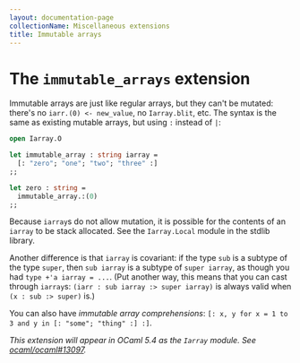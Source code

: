 ```yaml
---
layout: documentation-page
collectionName: Miscellaneous extensions
title: Immutable arrays
---
```


# The `immutable_arrays` extension

Immutable arrays are just like regular arrays, but they can't be
mutated: there's no `iarr.(0) <- new_value`, no `Iarray.blit`, etc.
The syntax is the same as existing mutable arrays, but using `:` instead
of `|`:

```ocaml
open Iarray.O

let immutable_array : string iarray =
  [: "zero"; "one"; "two"; "three" :]
;;

let zero : string =
  immutable_array.:(0)
;;
```

Because `iarray`s do not allow mutation, it is possible for the contents of an
`iarray` to be stack allocated. See the `Iarray.Local` module in the stdlib
library.

Another difference is that `iarray` is covariant: if the type `sub` is a subtype of the
type `super`, then `sub iarray` is a subtype of `super iarray`, as though you had `type
+'a iarray = ...`.  (Put another way, this means that you can cast through `iarray`s:
`(iarr : sub iarray :> super iarray)` is always valid when `(x : sub :> super)` is.)

You can also have *immutable array comprehensions*: `[: x, y for x = 1
to 3 and y in [: "some"; "thing" :] :]`.

*This extension will appear in OCaml 5.4 as the `Iarray` module. See [ocaml/ocaml#13097](https://github.com/ocaml/ocaml/pull/13097).*

